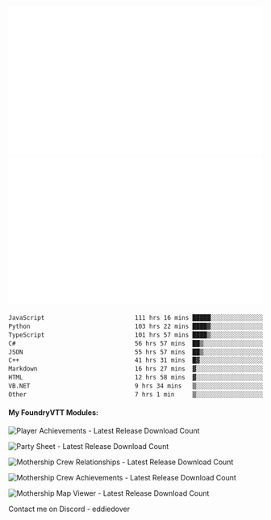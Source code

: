 
![](https://raw.githubusercontent.com/eddiedover/ghstats/master/generated/overview.svg)
![](https://raw.githubusercontent.com/eddiedover/ghstats/master/generated/languages.svg)

<!--START_SECTION:waka-->

```txt
JavaScript                         111 hrs 16 mins █████░░░░░░░░░░░░░░░░░░░░   19.43 %
Python                             103 hrs 22 mins ████▓░░░░░░░░░░░░░░░░░░░░   18.05 %
TypeScript                         101 hrs 57 mins ████▒░░░░░░░░░░░░░░░░░░░░   17.80 %
C#                                 56 hrs 57 mins  ██▒░░░░░░░░░░░░░░░░░░░░░░   09.94 %
JSON                               55 hrs 57 mins  ██▒░░░░░░░░░░░░░░░░░░░░░░   09.77 %
C++                                41 hrs 31 mins  █▓░░░░░░░░░░░░░░░░░░░░░░░   07.25 %
Markdown                           16 hrs 27 mins  ▓░░░░░░░░░░░░░░░░░░░░░░░░   02.87 %
HTML                               12 hrs 58 mins  ▓░░░░░░░░░░░░░░░░░░░░░░░░   02.27 %
VB.NET                             9 hrs 34 mins   ▒░░░░░░░░░░░░░░░░░░░░░░░░   01.67 %
Other                              7 hrs 1 min     ▒░░░░░░░░░░░░░░░░░░░░░░░░   01.23 %
```

<!--END_SECTION:waka-->

#### My FoundryVTT Modules:

  ![Player Achievements - Latest Release Download Count](https://img.shields.io/badge/dynamic/json?label=Player%20Achievements%20-%20Downloads@latest&query=assets%5B0%5D.download_count&url=https%3A%2F%2Fapi.github.com%2Frepos%2FEddieDover%2Ffvtt-player-achievements%2Freleases%2Flatest)

  ![Party Sheet - Latest Release Download Count](https://img.shields.io/badge/dynamic/json?label=Party%20Sheet%20-%20Downloads@latest&query=assets%5B0%5D.download_count&url=https%3A%2F%2Fapi.github.com%2Frepos%2FEddieDover%2Ffvtt-party-sheet%2Freleases%2Flatest)

  ![Mothership Crew Relationships - Latest Release Download Count](https://img.shields.io/badge/dynamic/json?label=Mothership%20Crew%20Relationships%20-%20Downloads@latest&query=assets%5B0%5D.download_count&url=https%3A%2F%2Fapi.github.com%2Frepos%2FEddieDover%2Fmothership-crew-relationships%2Freleases%2Flatest)

  ![Mothership Crew Achievements - Latest Release Download Count](https://img.shields.io/badge/dynamic/json?label=Mothership%20Crew%20Achievements%20-%20Downloads@latest&query=assets%5B0%5D.download_count&url=https%3A%2F%2Fapi.github.com%2Frepos%2FEddieDover%2Fmothership-crew-achievements%2Freleases%2Flatest)

  ![Mothership Map Viewer - Latest Release Download Count](https://img.shields.io/badge/dynamic/json?label=Mothership%20Map%20Viewer%20-%20Downloads@latest&query=assets%5B0%5D.download_count&url=https%3A%2F%2Fapi.github.com%2Frepos%2FEddieDover%2Fmothership-map-viewer%2Freleases%2Flatest)

<a rel="me" href="https://techhub.social/@EddieDover"></a>

Contact me on Discord - eddiedover
